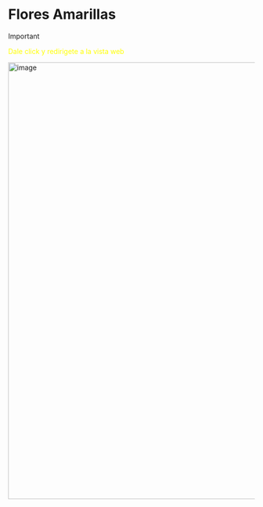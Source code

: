 # Flores Amarillas

>[!IMPORTANT]
><a href="https://leafy-souffle-a68101.netlify.app/" style="color: yellow; text-decoration: none;">Dale click y redirigete a la vista web</a>

<img width="1919" height="892" alt="image" src="https://github.com/user-attachments/assets/b801eb99-837f-4277-8b3f-8b0ce705d32b" />

